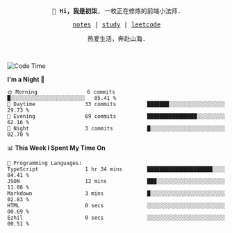 <p align="center">
  <samp>
    <span><strong>👋 Hi，我是初柒</strong>,</span>
    <span>一枚正在修炼的前端小法师.</span>
  </samp>
</p>

<p align="center">
  <samp>
    <a href="https://www.wolai.com/dec-seven/wyPFvMTwAcD9muc6RMfThB">notes</a> |
    <a href="https://github.com/dec-seven/fe-study">study</a> |
    <a href="https://leetcode.cn/u/dec-seven/">leetcode</a>
  </samp>
</p>
<p align="center">
  <samp>
    <span>热爱生活，奔赴山海.</span>
  </samp>
</p>
<br>

<!--START_SECTION:waka-->
![Code Time](http://img.shields.io/badge/Code%20Time-1%2C241%20hrs%2034%20mins-blue)

**I'm a Night 🦉** 

```text
🌞 Morning                6 commits           █░░░░░░░░░░░░░░░░░░░░░░░░   05.41 % 
🌆 Daytime                33 commits          ███████░░░░░░░░░░░░░░░░░░   29.73 % 
🌃 Evening                69 commits          ████████████████░░░░░░░░░   62.16 % 
🌙 Night                  3 commits           █░░░░░░░░░░░░░░░░░░░░░░░░   02.70 % 
```


📊 **This Week I Spent My Time On** 

```text
💬 Programming Languages: 
TypeScript               1 hr 34 mins        █████████████████████░░░░   84.41 % 
JSON                     12 mins             ███░░░░░░░░░░░░░░░░░░░░░░   11.08 % 
Markdown                 3 mins              █░░░░░░░░░░░░░░░░░░░░░░░░   02.83 % 
HTML                     0 secs              ░░░░░░░░░░░░░░░░░░░░░░░░░   00.69 % 
Ezhil                    0 secs              ░░░░░░░░░░░░░░░░░░░░░░░░░   00.51 % 
```


<!--END_SECTION:waka-->

